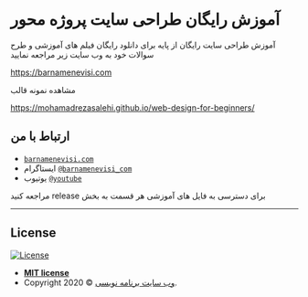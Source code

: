 
# آموزش رایگان طراحی سایت پروژه محور
آموزش طراحی سایت رایگان از پایه
برای دانلود رایگان فیلم های آموزشی و طرح سوالات خود به وب سایت زیر مراجعه نمایید

https://barnamenevisi.com

مشاهده نمونه قالب

https://mohamadrezasalehi.github.io/web-design-for-beginners/

## ارتباط با من
- <a href="https://barnamenevisi.com" target="_blank">`barnamenevisi.com`</a>
- ایستاگرام <a href="https://instagram.com/barnamenevisi_com" target="_blank">`@barnamenevisi_com`</a>
- یوتیوب <a href="https://www.youtube.com/user/salehimuhammad" target="_blank">`@youtube`</a>

مراجعه کنید release برای دسترسی به فایل های آموزشی هر قسمت به بخش

---

## License

[![License](http://img.shields.io/:license-mit-blue.svg?style=flat-square)](http://badges.mit-license.org)

- **[MIT license](http://opensource.org/licenses/mit-license.php)**
- Copyright 2020 © <a href="https://barnamenevisi.com" target="_blank">وب سایت برنامه نویسی</a>.
